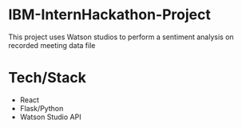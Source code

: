 # IBM-InternHackathon-Project
 This project uses Watson studios to perform a sentiment analysis on recorded meeting data file
 
# Tech/Stack
* React
* Flask/Python
* Watson Studio API
